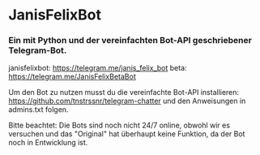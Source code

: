 # JanisFelixBot

### Ein mit Python und der vereinfachten Bot-API geschriebener Telegram-Bot.

janisfelixbot: https://telegram.me/janis_felix_bot
beta: https://telegram.me/JanisFelixBetaBot

Um den Bot zu nutzen musst du die vereinfachte Bot-API installieren: https://github.com/tnstrssnr/telegram-chatter und den Anweisungen in admins.txt folgen.

Bitte beachtet: Die Bots sind noch nicht 24/7 online, obwohl wir es versuchen und das "Original" hat überhaupt keine Funktion, da der Bot noch in Entwicklung ist.
